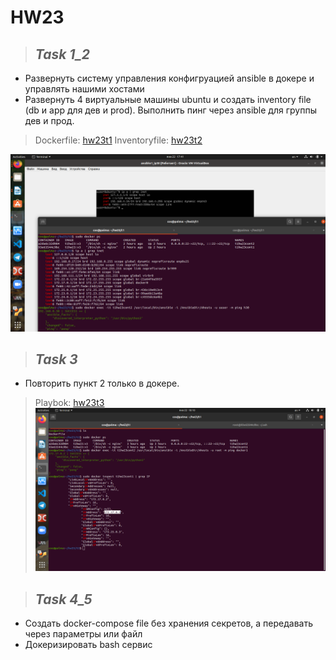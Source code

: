 # HW23

>## _Task 1_2_

- Развернуть систему управления конфигруацией ansible в докере и управлять нашими хостами
- Развернуть 4 виртуальные машины ubuntu и создать inventory file (db и app для дев и prod). Выполнить пинг через ansible для группы дев и прод.

> Dockerfile: [hw23t1](https://github.com/KonstantinSafronov/DOS07/blob/HW23/HW23dir/t1/Dockerfile)
> Inventoryfile: [hw23t2](https://github.com/KonstantinSafronov/DOS07/blob/HW23/HW23dir/t2/hosts)

[![hw23t1pic](https://github.com/KonstantinSafronov/DOS07/blob/HW23/HW23dir/pics/hw23pic1_1.png)](https://github.com/KonstantinSafronov/DOS07/blob/HW23/HW23dir/pics/hw23pic1_1.png)

>## _Task 3_

- Повторить пункт 2 только в докере.
> Playbok: [hw23t3](https://github.com/KonstantinSafronov/DOS07/blob/HW23/HW23dir/t2/t2playbook.yml)
[![hw23t3pic](https://github.com/KonstantinSafronov/DOS07/blob/HW23/HW23dir/pics/hw23pic1_2.png)](https://github.com/KonstantinSafronov/DOS07/blob/HW23/HW23dir/pics/hw23pic1_2.png)

>## _Task 4_5_

- Создать docker-compose file без хранения секретов, а передавать через параметры или файл
- Докеризировать bash сервис
